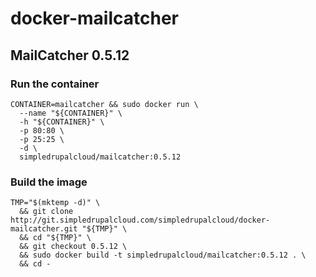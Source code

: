 docker-mailcatcher
==================

MailCatcher 0.5.12
------------------

### Run the container

    CONTAINER=mailcatcher && sudo docker run \
      --name "${CONTAINER}" \
      -h "${CONTAINER}" \
      -p 80:80 \
      -p 25:25 \
      -d \
      simpledrupalcloud/mailcatcher:0.5.12

### Build the image

    TMP="$(mktemp -d)" \
      && git clone http://git.simpledrupalcloud.com/simpledrupalcloud/docker-mailcatcher.git "${TMP}" \
      && cd "${TMP}" \
      && git checkout 0.5.12 \
      && sudo docker build -t simpledrupalcloud/mailcatcher:0.5.12 . \
      && cd -
